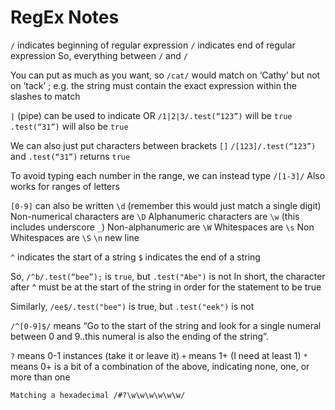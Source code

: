 # RegEx Notes

`/` indicates beginning of regular expression
`/` indicates end of regular expression
So, everything between `/` and `/`

You can put as much as you want, so `/cat/` would match on ‘Cathy’ but not on ‘tack’ ; e.g. the string must contain the exact expression within the slashes to match

`|` (pipe) can be used to indicate OR
`/1|2|3/.test(“123”)` will be `true`
`.test(“31”)` will also be `true`

We can also just put characters between brackets `[]`
`/[123]/.test(“123”)` and `.test(“31”)` returns `true`

To avoid typing each number in the range, we can instead type `/[1-3]/`
Also works for ranges of letters

`[0-9]` can also be written `\d` (remember this would just match a single digit)
Non-numerical characters are `\D`
Alphanumeric characters are `\w` (this includes underscore `_`)
Non-alphanumeric are `\W`
Whitespaces are `\s`
Non Whitespaces are `\S`
`\n` new line

`^` indicates the start of a string
`$` indicates the end of a string

So, `/^b/.test(“bee”);` is `true`, but `.test("Abe")` is not
In short, the character after ^ must be at the start of the string in order for the statement to be true

Similarly, `/ee$/.test("bee")` is true, but `.test("eek")` is not

`/^[0-9]$/` means “Go to the start of the string and look for a single numeral between 0 and 9..this numeral is also the ending of the string”.

`?` means 0-1 instances (take it or leave it)
`+` means 1+ (I need at least 1)
`*` means 0+ is a bit of a combination of the above, indicating none, one, or more than one

`Matching a hexadecimal /#?\w\w\w\w\w\w/`



